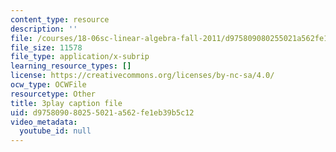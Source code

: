 ```yaml
---
content_type: resource
description: ''
file: /courses/18-06sc-linear-algebra-fall-2011/d975809080255021a562fe1eb39b5c12_h0m2tsmSPTI.vtt
file_size: 11578
file_type: application/x-subrip
learning_resource_types: []
license: https://creativecommons.org/licenses/by-nc-sa/4.0/
ocw_type: OCWFile
resourcetype: Other
title: 3play caption file
uid: d9758090-8025-5021-a562-fe1eb39b5c12
video_metadata:
  youtube_id: null
---
```

